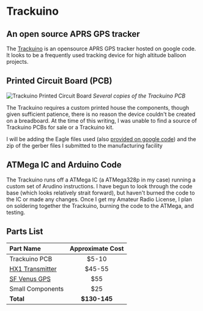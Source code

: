 

# Trackuino
## An open source APRS GPS tracker

The [Trackuino](http://code.google.com/p/trackuino) is an opensource APRS GPS tracker hosted on google code. It looks to be a frequently used tracking device for high altitude balloon projects.

## Printed Circuit Board (PCB)

![Trackuino Printed Circuit Board](/attachments/trackuino-pcb.jpg)
*Several copies of the Trackuino PCB*

The Trackuino requires a custom printed house the components, though given sufficient patience, there is no reason the device couldn't be created on a breadboard. At the time of this writing, I was unable to find a source of Trackuino PCBs for sale or a Trackuino kit.

I will be adding the Eagle files used (also [provided on google code](http://code.google.com/p/trackuino/downloads/detail?name=trackuino-ide-1.31.zip&can=2&q=)) and the zip of the gerber files I submitted to the manufacturing facility

## ATMega IC and Arduino Code

The Trackuino runs off a ATMega IC (a ATMega328p in my case) running a custom set of Arudino instructions. I have begun to look through the code base (which looks relatively strait forward), but haven't burned the code to the IC or made any changes. Once I get my Amateur Radio License, I plan on soldering together the Trackuino, burning the code to the ATMega, and testing.

## Parts List

| Part Name         | Approximate Cost |
|:------------------|:----------------:|
| Trackuino PCB     | $5-10 
| [HX1 Transmitter] | $45-55 
| [SF Venus GPS]    | $55 
| Small Components  | $25
| **Total**         | **$130-145**




[HX1 Transmitter]: http://www.radiometrix.com/content/hx1 "HX1 Transmitter"
[SF Venus GPS]: http://www.sparkfun.com/products/11058 "Sparkfun Venus GPS Breakout"
